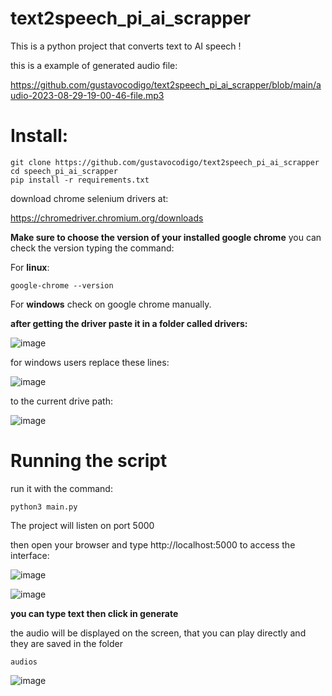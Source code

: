 # text2speech_pi_ai_scrapper
This is a python project that converts text to AI speech !

this is a example of generated audio file:<br>

https://github.com/gustavocodigo/text2speech_pi_ai_scrapper/blob/main/audio-2023-08-29-19-00-46-file.mp3


# Install:

```
git clone https://github.com/gustavocodigo/text2speech_pi_ai_scrapper
cd speech_pi_ai_scrapper
pip install -r requirements.txt
```





download chrome selenium drivers at:

https://chromedriver.chromium.org/downloads


**Make sure to choose the version of your installed google chrome**
you can check the version typing the command:

For **linux**:
```
google-chrome --version
```

For **windows** check on google chrome manually.

**after getting the driver paste it in a folder called drivers:**

![image](https://github.com/gustavocodigo/text2speech_pi_ai_scrapper/assets/108258194/ca2d856b-a448-47b1-aff9-cee761e495b0)


for windows users replace these lines:

![image](https://github.com/gustavocodigo/text2speech_pi_ai_scrapper/assets/108258194/0400cb6e-06b0-40f8-be72-aba8dcf1c341)


 to the current drive path:

![image](https://github.com/gustavocodigo/text2speech_pi_ai_scrapper/assets/108258194/44d2d8ba-ba00-4267-93dc-26f831ace17b)


# Running the script 


run it with the command:

```
python3 main.py
```


The project will listen on port 5000

then open your browser and type http://localhost:5000
to access the interface:

![image](https://github.com/gustavocodigo/text2speech_pi_ai_scrapper/assets/108258194/03750e45-1891-423b-91d1-e395245d5a07)


![image](https://github.com/gustavocodigo/text2speech_pi_ai_scrapper/assets/108258194/332f74bd-ff3d-4302-88ba-a0ee9443d02a)

**you can type text then click in generate**

the audio will be displayed on the screen, that you can play directly and they are saved in the folder
```
audios
```
![image](https://github.com/gustavocodigo/text2speech_pi_ai_scrapper/assets/108258194/26be59cb-059c-4090-bb7b-c5b952d3fd26)
